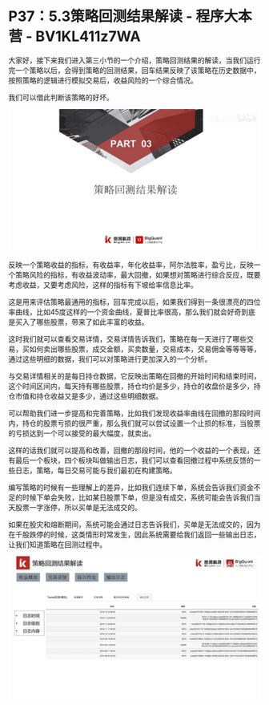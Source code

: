 # P37：5.3策略回测结果解读 - 程序大本营 - BV1KL411z7WA

大家好，接下来我们进入第三小节的一个介绍，策略回测结果的解读，当我们运行完一个策略以后，会得到策略的回测结果，回车结果反映了该策略在历史数据中，按照策略的逻辑进行模拟交易后，收益风险的一个综合情况。

我们可以借此判断该策略的好坏。

![](img/9f752610a621cbaf7e835cd406abc96b_1.png)

反映一个策略收益的指标，有收益率，年化收益率，阿尔法胜率，盈亏比，反映一个策略风险的指标，有收益波动率，最大回撤，如果想对策略进行综合反应，既要考虑收益，又要考虑风险，这样的指标有下坡给率信息比率。

这是用来评估策略最通用的指标，回车完成以后，如果我们得到一条很漂亮的四位率曲线，比如45度这样的一个资金曲线，夏普比率很高，那么我们就会好奇到底是买入了哪些股票，带来了如此丰富的收益。

这时我们就可以查看交易详情，交易详情告诉我们，策略在每一天进行了哪些交易，买如何卖出哪些股票，成交金额，买卖数量，交易成本，交易佣金等等等等，通过这些明细的数据，我们可以对策略进行更加深入的一个分析。

与交易详情相关的是每日持仓数据，它反映出策略在回撤的开始时间和结束时间，这个时间区间内，每天持有哪些股票，持仓均价是多少，持仓的收盘价是多少，持仓市值和持仓收益又是多少，通过这些明细数据。

可以帮助我们进一步提高和完善策略，比如我们发现收益率曲线在回撤的那段时间内，持仓的股票亏损的很严重，那么我们就可以尝试设置一个止损的标准，当股票的亏损达到一个可以接受的最大幅度，就卖出。

这样的话我们就可以提高和改善，回撤的那段时间，他的一个收益的一个表现，还有最后一个板块，四个板块叫做输出日志，我们可以查看回撤过程中系统反馈的一些日志，策略，每日交易可能与我们最初在构建策略。

编写策略的时候有一些理解上的差异，比如我们连续下单，系统会告诉我们资金不足的时候下单会失败，比如某日股票下单，但是没有成交，系统可能会告诉我们当天股票一字涨停，所以买单是无法成交的。

如果在股灾和熔断期间，系统可能会通过日志告诉我们，买单是无法成交的，因为在千股跌停的时候，这类情形时常发生，因此系统需要给我们返回一些输出日志，让我们知道策略在回测过程中。



![](img/9f752610a621cbaf7e835cd406abc96b_3.png)